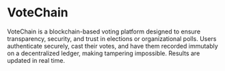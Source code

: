 # VoteChain
VoteChain is a blockchain-based voting platform designed to ensure transparency, security, and trust in elections or organizational polls. Users authenticate securely, cast their votes, and have them recorded immutably on a decentralized ledger, making tampering impossible. Results are updated in real time.
